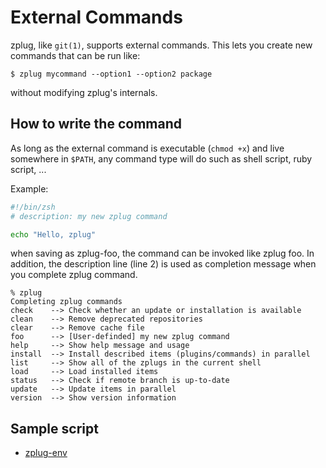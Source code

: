 # External Commands

zplug, like `git(1)`, supports external commands.
This lets you create new commands that can be run like:

```console
$ zplug mycommand --option1 --option2 package
```

without modifying zplug's internals.

## How to write the command

As long as the external command is executable (`chmod +x`) and live somewhere in `$PATH`,
any command type will do such as shell script, ruby script, ...

Example:

```zsh
#!/bin/zsh
# description: my new zplug command

echo "Hello, zplug"
```

when saving as zplug-foo, the command can be invoked like zplug foo.
In addition, the description line (line 2) is used as completion message
when you complete zplug command.

```console
% zplug
Completing zplug commands
check    --> Check whether an update or installation is available
clean    --> Remove deprecated repositories
clear    --> Remove cache file
foo      --> [User-definded] my new zplug command
help     --> Show help message and usage
install  --> Install described items (plugins/commands) in parallel
list     --> Show all of the zplugs in the current shell
load     --> Load installed items
status   --> Check if remote branch is up-to-date
update   --> Update items in parallel
version  --> Show version information
```

## Sample script

- [zplug-env](../../bin/zplug-env)
